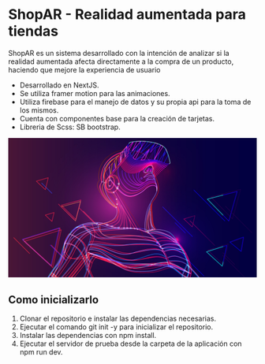 # ShopAR - Realidad aumentada para tiendas

ShopAR es un sistema desarrollado con la intención de analizar si la realidad aumentada
afecta directamente a la compra de un producto, haciendo que mejore la experiencia de usuario


* Desarrollado en NextJS.
* Se utiliza framer motion para las animaciones.
* Utiliza firebase para el manejo de datos y su propia api para la toma de los mismos.
* Cuenta con componentes base para la creación de tarjetas.
* Libreria de Scss: SB bootstrap.

<p align="center">
  <img src="./public/images/foto4.jpg" alt="Size Limit CLI" width="738">
</p>


## Como inicializarlo

1. Clonar el repositorio e instalar las dependencias necesarias.
2. Ejecutar el comando git init -y para inicializar el repositorio.
3. Instalar las dependencias con npm install.
4. Ejecutar el servidor de prueba desde la carpeta de la aplicación con npm run dev.

